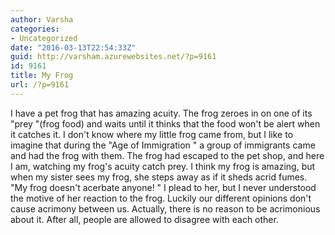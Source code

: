 ```yaml
---
author: Varsha
categories:
- Uncategorized
date: "2016-03-13T22:54:33Z"
guid: http://varsham.azurewebsites.net/?p=9161
id: 9161
title: My Frog
url: /?p=9161
---
```


I have a pet frog that has amazing acuity. The frog zeroes in on one of its  "prey "(frog food) and waits until it thinks that the food won't be alert when it catches it. I don't know where my little frog came from, but I like to imagine that during the  "Age of Immigration " a group of immigrants came and had the frog with them. The frog had escaped to the pet shop, and here I am, watching my frog's acuity catch prey. I think my frog is amazing, but when my sister sees my frog, she steps away as if it sheds acrid fumes.  "My frog doesn't acerbate anyone! " I plead to her, but I never understood the motive of her reaction to the frog. Luckily our different opinions don't cause acrimony between us. Actually, there is no reason to be acrimonious about it. After all, people are allowed to disagree with each other.